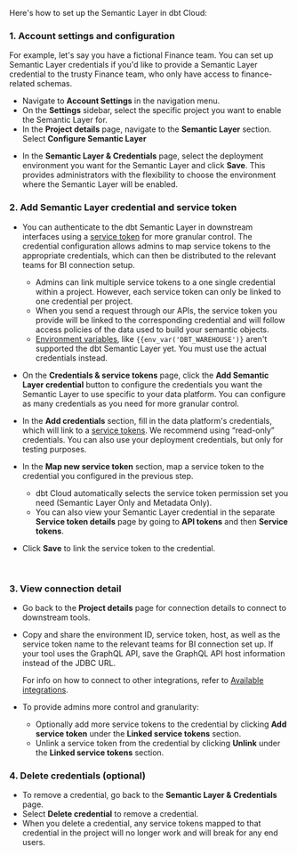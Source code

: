 
Here's how to set up the Semantic Layer in dbt Cloud:

### 1. Account settings and configuration

For example, let's say you have a fictional Finance team. You can set up Semantic Layer credentials if you'd like to provide a Semantic Layer credential to the trusty Finance team, who only have access to finance-related schemas.

- Navigate to **Account Settings** in the navigation menu.
- On the **Settings** sidebar, select the specific project you want to enable the Semantic Layer for.
- In the **Project details** page, navigate to the **Semantic Layer** section. Select **Configure Semantic Layer**  
<Lightbox src="/img/docs/dbt-cloud/semantic-layer/new-sl-configure.jpg" width="60%" title="Semantic Layer section in the Project Details page"/>

- In the **Semantic Layer & Credentials** page, select the deployment environment you want for the Semantic Layer and click **Save**. This provides administrators with the flexibility to choose the environment where the Semantic Layer will be enabled. <br />

### 2. Add Semantic Layer credential and service token
- <Expandable alt_header="Learn more about granular access control">

    You can authenticate to the dbt Semantic Layer in downstream interfaces using a [service token](/docs/dbt-cloud-apis/service-tokens) for more granular control. The credential configuration allows admins to map service tokens to the appropriate credentials, which can then be distributed to the relevant teams for BI connection setup.

    - Admins can link multiple service tokens to a one single credential within a project.  However, each service token can only be linked to one credential per project.
    - When you send a request through our APIs, the service token you provide will be linked to the corresponding credential and will follow access policies of the data used to build your semantic objects.
    - [Environment variables](/docs/build/environment-variables), like `{{env_var('DBT_WAREHOUSE')}` aren't supported the dbt Semantic Layer yet. You must use the actual credentials instead.

 </Expandable>

- On the **Credentials & service tokens** page, click the **Add Semantic Layer credential** button to configure the credentials you want the Semantic Layer to use specific to your data platform. You can configure as many credentials as you need for more granular control.
- In the **Add credentials** section, fill in the data platform's credentials, which will link to a [service tokens](/docs/dbt-cloud-apis/service-tokens). 
    We recommend using “read-only” credentials. You can also use your deployment credentials, but only for testing purposes.
- In the **Map new service token** section,  map a service token to the credential you configured in the previous step.
  - dbt Cloud automatically selects the service token permission set you need (Semantic Layer Only and Metadata Only).
  - You can also view your Semantic Layer credential in the separate **Service token details** page by going to **API tokens** and then **Service tokens**.

- Click **Save** to link the service token to the credential. 

<Lightbox src="/img/docs/dbt-cloud/semantic-layer/sl-add-credential.jpg" width="55%" title="Add credentials to link to a service token. This example image links a credetnial to the fiction finance team, who only have access to finance-related schemas."/> <br />

### 3. View connection detail
- Go back to the **Project details** page for connection details to connect to downstream tools.
- Copy and share the environment ID, service token, host, as well as the service token name to the relevant teams for BI connection set up. If your tool uses the GraphQL API, save the GraphQL API host information instead of the JDBC URL. 

    For info on how to connect to other integrations, refer to [Available integrations](/docs/cloud-integrations/avail-sl-integrations).

<Lightbox src="/img/docs/dbt-cloud/semantic-layer/sl-configure-example.jpg" width="50%" title="After configuring, you'll be provided with the connection details to connect to you downstream tools." />

- <Expandable alt_header="Add more service tokens or unlink existing ones">

    To provide admins more control and granularity:
    - Optionally add more service tokens to the credential by clicking **Add service token** under the **Linked service tokens** section.
    - Unlink a service token from the credential by clicking **Unlink** under the **Linked service tokens** section.
    
  </Expandable>

### 4. Delete credentials (optional)

- To remove a credential, go back to the **Semantic Layer & Credentials** page. 
- Select **Delete credential** to remove a credential.
- When you delete a credential, any service tokens mapped to that credential in the project will no longer work and will break for any end users.
